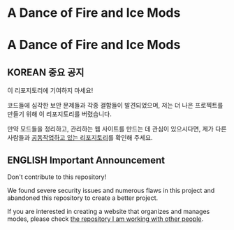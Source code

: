 # A Dance of Fire and Ice Mods

# A Dance of Fire and Ice Mods

## KOREAN 중요 공지

이 리포지토리에 기여하지 마세요!

코드들에 심각한 보안 문제들과 각종 결함들이 발견되었으며, 저는 더 나은 프로젝트를 만들기 위해 이 리포지토리를 버렸습니다.

만약 모드들을 정리하고, 관리하는 웹 사이트를 만드는 데 관심이 있으시다면, 제가 다른 사람들과 [공동작업하고 있는 리포지토리](https://github.com/ADOFAI-gg)를 확인해 주세요.

## ENGLISH Important Announcement

Don't contribute to this repository!

We found severe security issues and numerous flaws in this project and abandoned this repository to create a better project.

If you are interested in creating a website that organizes and manages modes, please check [the repository I am working with other people](https://github.com/ADOFAI-gg).